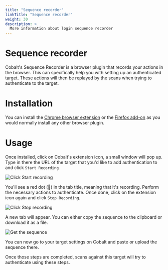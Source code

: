 ```yaml
---
title: "Sequence recorder"
linkTitle: "Sequence recorder"
weight: 30
description: >
  More information about login sequence recorder
---
```


# Sequence recorder

Cobalt's Sequence Recorder is a browser plugin that records your actions in the browser. This can specifically
help you with setting up an authenticated target. These actions will then be
replayed by the scans when trying to authenticate to the target.

# Installation

You can install the [Chrome browser extension] or the [Firefox add-on] as you would normally
install any other browser plugin.

# Usage

Once installed, click on Cobalt's extension icon, a small window will pop up. Type in there
the URL of the target that you'd like to add authentication to and click `Start Recording`


![Click Start recording](/deepdive/scans/sequence-recorder/recorder1.png "Start Recording")

You'll see a red dot (🔴) in the tab title, meaning that it's recording. Perform the necessary
actions to authenticate. Once done, click on the extension icon again and click `Stop Recording`.

![Click Stop recording](/deepdive/scans/sequence-recorder/recorder2.png "Stop Recording")

A new tab will appear. You can either copy the sequence to the clipboard or download it as a file.

![Get the sequence](/deepdive/scans/sequence-recorder/recorder3.png "Get the sequence")

You can now go to your target settings on Cobalt and paste or upload the sequence there.

Once those steps are completed, scans against this target will try to authenticate using these steps.

<!-- links -->

[Chrome browser extension]: https://chromewebstore.google.com/detail/cobalt-sequence-recorder/enncnbaaflabakepkoemnilfpemdmemh
[Firefox add-on]: https://addons.mozilla.org/en-US/firefox/addon/cobalt-sequence-recorder/
